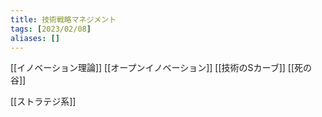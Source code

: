 ```yaml
---
title: 技術戦略マネジメント
tags: [2023/02/08]
aliases: []
---
```


[[イノベーション理論]]
[[オープンイノベーション]]
[[技術のSカーブ]]
[[死の谷]]

[[ストラテジ系]]
